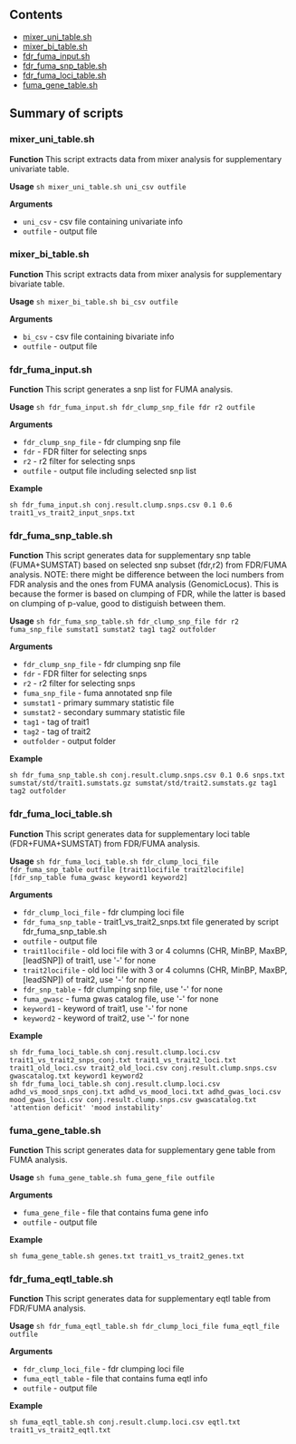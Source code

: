 ## Contents

* [mixer_uni_table.sh](#mixer_uni_tablesh)
* [mixer_bi_table.sh](#mixer_bi_tablesh)
* [fdr_fuma_input.sh](#fdr_fuma_inputsh)
* [fdr_fuma_snp_table.sh](#fdr_fuma_snp_tablesh)
* [fdr_fuma_loci_table.sh](#fdr_fuma_loci_tablesh)
* [fuma_gene_table.sh](#fuma_gene_tablesh)

## Summary of scripts

### mixer_uni_table.sh

**Function**
This script extracts data from mixer analysis for supplementary univariate
table.

**Usage** ``sh mixer_uni_table.sh uni_csv outfile``

**Arguments**
* `uni_csv` - csv file containing univariate info
* `outfile` - output file

### mixer_bi_table.sh

**Function**
This script extracts data from mixer analysis for supplementary bivariate
table.

**Usage** ``sh mixer_bi_table.sh bi_csv outfile``

**Arguments**
* `bi_csv` - csv file containing bivariate info
* `outfile` - output file

### fdr_fuma_input.sh

**Function**
This script generates a snp list for FUMA analysis.

**Usage** ``sh fdr_fuma_input.sh fdr_clump_snp_file fdr r2 outfile``

**Arguments**
* `fdr_clump_snp_file` - fdr clumping snp file
* `fdr` - FDR filter for selecting snps
* `r2` - r2 filter for selecting snps
* `outfile` - output file including selected snp list

**Example**
```
sh fdr_fuma_input.sh conj.result.clump.snps.csv 0.1 0.6 trait1_vs_trait2_input_snps.txt
```

### fdr_fuma_snp_table.sh

**Function**
This script generates data for supplementary snp table (FUMA+SUMSTAT)
based on selected snp subset (fdr,r2) from FDR/FUMA analysis.
NOTE: there might be difference between the loci numbers from FDR analysis
and the ones from FUMA analysis (GenomicLocus). This is because the former
is based on clumping of FDR, while the latter is based on clumping of
p-value, good to distiguish between them.

**Usage** ``sh fdr_fuma_snp_table.sh fdr_clump_snp_file fdr r2 fuma_snp_file sumstat1 sumstat2 tag1 tag2 outfolder``

**Arguments**
* `fdr_clump_snp_file` - fdr clumping snp file
* `fdr` - FDR filter for selecting snps
* `r2` - r2 filter for selecting snps
* `fuma_snp_file` - fuma annotated snp file
* `sumstat1` - primary summary statistic file
* `sumstat2` - secondary summary statistic file
* `tag1` - tag of trait1
* `tag2` - tag of trait2
* `outfolder` - output folder

**Example**
```
sh fdr_fuma_snp_table.sh conj.result.clump.snps.csv 0.1 0.6 snps.txt sumstat/std/trait1.sumstats.gz sumstat/std/trait2.sumstats.gz tag1 tag2 outfolder
```

### fdr_fuma_loci_table.sh

**Function**
This script generates data for supplementary loci table (FDR+FUMA+SUMSTAT)
from FDR/FUMA analysis.

**Usage** ``sh fdr_fuma_loci_table.sh fdr_clump_loci_file fdr_fuma_snp_table outfile [trait1locifile trait2locifile] [fdr_snp_table fuma_gwasc keyword1 keyword2]``

**Arguments**
* `fdr_clump_loci_file` - fdr clumping loci file
* `fdr_fuma_snp_table` - trait1_vs_trait2_snps.txt file generated by script fdr_fuma_snp_table.sh
* `outfile` - output file
* `trait1locifile` - old loci file with 3 or 4 columns (CHR, MinBP, MaxBP, [leadSNP]) of trait1, use '-' for none
* `trait2locifile` - old loci file with 3 or 4 columns (CHR, MinBP, MaxBP, [leadSNP]) of trait2, use '-' for none
* `fdr_snp_table` - fdr clumping snp file, use '-' for none
* `fuma_gwasc` - fuma gwas catalog file, use '-' for none
* `keyword1` - keyword of trait1, use '-' for none
* `keyword2` - keyword of trait2, use '-' for none

**Example**
```
sh fdr_fuma_loci_table.sh conj.result.clump.loci.csv trait1_vs_trait2_snps_conj.txt trait1_vs_trait2_loci.txt trait1_old_loci.csv trait2_old_loci.csv conj.result.clump.snps.csv gwascatalog.txt keyword1 keyword2
sh fdr_fuma_loci_table.sh conj.result.clump.loci.csv adhd_vs_mood_snps_conj.txt adhd_vs_mood_loci.txt adhd_gwas_loci.csv mood_gwas_loci.csv conj.result.clump.snps.csv gwascatalog.txt 'attention deficit' 'mood instability'
```

### fuma_gene_table.sh

**Function**
This script generates data for supplementary gene table from FUMA analysis.

**Usage** ``sh fuma_gene_table.sh fuma_gene_file outfile``

**Arguments**
* `fuma_gene_file` - file that contains fuma gene info
* `outfile` - output file

**Example**
```
sh fuma_gene_table.sh genes.txt trait1_vs_trait2_genes.txt
```

### fdr_fuma_eqtl_table.sh

**Function**
This script generates data for supplementary eqtl table from FDR/FUMA analysis.

**Usage** ``sh fdr_fuma_eqtl_table.sh fdr_clump_loci_file fuma_eqtl_file outfile``

**Arguments**
* `fdr_clump_loci_file` - fdr clumping loci file
* `fuma_eqtl_table` - file that contains fuma eqtl info
* `outfile` - output file

**Example**
```
sh fuma_eqtl_table.sh conj.result.clump.loci.csv eqtl.txt trait1_vs_trait2_eqtl.txt
```
